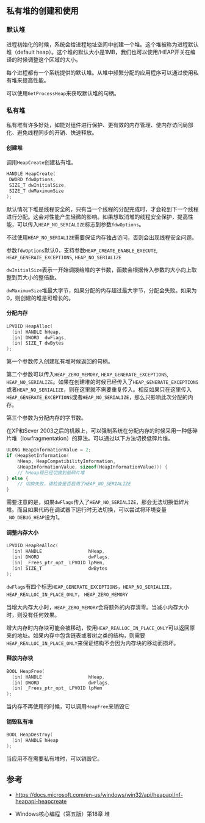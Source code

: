 ## 私有堆的创建和使用

###  默认堆

进程初始化的时候，系统会给进程地址空间中创建一个堆。这个堆被称为进程默认堆（default heap）。这个堆的默认大小是1MB，我们也可以使用/HEAP开关在编译的时候调整这个区域的大小。

每个进程都有一个系统提供的默认堆。从堆中频繁分配的应用程序可以通过使用私有堆来提高性能。

可以使用`GetProcessHeap`来获取默认堆的句柄。

### 私有堆

私有堆有许多好处，如能对组件进行保护、更有效的内存管理、使内存访问局部化、避免线程同步的开销、快速释放。

#### 创建堆

调用`HeapCreate`创建私有堆。

```c++
HANDLE HeapCreate(
 DWORD fdwOptions,
 SIZE_T dwInitialSize,
 SIZE_T dwMaximumSize
);
```

默认情况下堆是线程安全的，只有当一个线程的分配完成时，才会轮到下一个线程进行分配。这会对性能产生轻微的影响。如果想取消堆的线程安全保护，提高性能，可以传入`HEAP_NO_SERIALIZE`标志到参数`fdwOptions`。

不过使用`HEAP_NO_SERIALIZE`需要保证内存独占访问，否则会出现线程安全问题。

参数`fdwOptions`默认0，支持参数`HEAP_CREATE_ENABLE_EXECUTE`, `HEAP_GENERATE_EXCEPTIONS`, `HEAP_NO_SERIALIZE`

`dwInitialSize`表示一开始调拨给堆的字节数，函数会根据传入参数的大小向上取整到页大小的整倍数。

`dwMaximumSize`堆最大字节，如果分配的内存超过最大字节，分配会失败。如果为0，则创建的堆是可增长的。

#### 分配内存

```c++
LPVOID HeapAlloc(
  [in] HANDLE hHeap,
  [in] DWORD  dwFlags,
  [in] SIZE_T dwBytes
);
```

第一个参数传入创建私有堆时候返回的句柄。

第二个参数可以传入`HEAP_ZERO_MEMORY`, `HEAP_GENERATE_EXCEPTIONS`, `HEAP_NO_SERIALIZE`。如果在创建堆的时候已经传入了`HEAP_GENERATE_EXCEPTIONS`或者`HEAP_NO_SERIALIZE`，则在这里就不需要重复传入。相反如果只在这里传入`HEAP_GENERATE_EXCEPTIONS`或者`HEAP_NO_SERIALIZE`，那么只影响此次分配的内存。

第三个参数为分配内存的字节数。

在XP和Sever 2003之后的机器上，可以强制系统在分配内存的时候采用一种低碎片堆（lowfragmentation）的算法。可以通过以下方法切换低碎片维。

```c++
ULONG HeapInformationValue = 2;
if (HeapSetInformation(
	hHeap, HeapCompatibilityInformation,
	&HeapInformationValue, sizeof(HeapInformationValue))) {
	// hHeap现已经切换到低碎片堆
} else {
	// 切换失败，请检查是否启用了HEAP_NO_SERIALIZE
}
```

需要注意的是，如果`dwFlags`传入了`HEAP_NO_SERIALIZE`，那会无法切换低碎片堆。而且如果代码在调试器下运行时无法切换，可以尝试将环境变量`_NO_DEBUG_HEAP`设为1。

#### 调整内存大小

```c++
LPVOID HeapReAlloc(
  [in] HANDLE                 hHeap,
  [in] DWORD                  dwFlags,
  [in] _Frees_ptr_opt_ LPVOID lpMem,
  [in] SIZE_T                 dwBytes
);
```

`dwFlags`有四个标志`HEAP_GENERATE_EXCEPTIONS`，`HEAP_NO_SERIALIZE`，`HEAP_REALLOC_IN_PLACE_ONLY`， `HEAP_ZERO_MEMORY`

当增大内存大小时，`HEAP_ZERO_MEMORY`会将额外的内存清零。当减小内存大小时，则没有任何效果。

增大内存时内存块可能会被移动，使用`HEAP_REALLOC_IN_PLACE_ONLY`可以返回原来的地址。如果内存中包含链表或者树之类的结构，则需要`HEAP_REALLOC_IN_PLACE_ONLY`来保证结构不会因为内存块的移动而损坏。

#### 释放内存块

```c++
BOOL HeapFree(
  [in] HANDLE                 hHeap,
  [in] DWORD                  dwFlags,
  [in] _Frees_ptr_opt_ LPVOID lpMem
);
```

当内存不再使用的时候，可以调用`HeapFree`来销毁它

#### 销毁私有堆

```c++
BOOL HeapDestroy(
  [in] HANDLE hHeap
);
```

当应用不在需要私有堆时，可以销毁它。

## 参考

- https://docs.microsoft.com/en-us/windows/win32/api/heapapi/nf-heapapi-heapcreate

- Windows核心编程（第五版）第18章 堆
